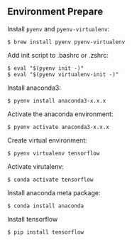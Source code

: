 ## Environment Prepare

Install `pyenv` and `pyenv-virtualenv`:

    $ brew install pyenv pyenv-virtualenv

Add init script to .bashrc or .zshrc:

    $ eval "$(pyenv init -)"
    $ eval "$(pyenv virtualenv-init -)"

Install anaconda3:

    $ pyenv install anaconda3-x.x.x

Activate the anaconda environment:

    $ pyenv activate anaconda3-x.x.x

Create virtual environment:

    $ pyenv virtualenv tensorflow

Activate virutalenv:

    $ conda activate tensorflow

Install anaconda meta package:

    $ conda install anaconda

Install tensorflow

    $ pip install tensorflow

